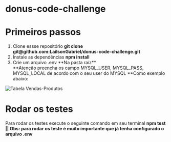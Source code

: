 # donus-code-challenge

# Primeiros passos
<ol>
  <li>Clone essse repositório <strong>git clone git@github.com:LailsonGabriel/donus-code-challenge.git</strong></li>
  <li>Instale as dependências <strong>npm install</strong></li>
  <li>Crie um arquivo .env **Na pasta raíz**</strong></li>
  **Atenção preencha os campo MYSQL_USER, MYSQL_PASS, MYSQL_LOCAL de acordo com o seu user do MYSQL
  **Como exemplo abaixo:
</ol>


![Tabela Vendas-Produtos](https://github.com/LailsonGabriel/donus-code-challenge/blob/main/env-example.png)



# Rodar os testes
Para rodar os testes execute o seguinte comando em seu terminal <strong>npm test<strong> || <strong>Obs: para rodar os teste é muito importante que já tenha configurado o arquivo .env<strong>
